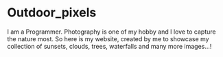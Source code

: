 # Outdoor_pixels
I am a Programmer. Photography is one of my hobby and I love to capture the nature most. So here is my website, created by me to showcase my collection of sunsets, clouds, trees, waterfalls and many more images...!  
